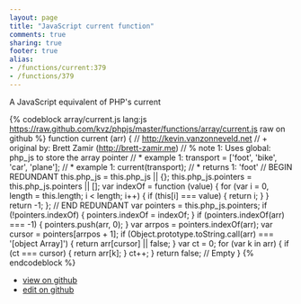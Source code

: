 ```yaml
---
layout: page
title: "JavaScript current function"
comments: true
sharing: true
footer: true
alias:
- /functions/current:379
- /functions/379
---
```

A JavaScript equivalent of PHP's current

{% codeblock array/current.js lang:js https://raw.github.com/kvz/phpjs/master/functions/array/current.js raw on github %}
function current (arr) {
    // http://kevin.vanzonneveld.net
    // +   original by: Brett Zamir (http://brett-zamir.me)
    // %        note 1: Uses global: php_js to store the array pointer
    // *     example 1: transport = ['foot', 'bike', 'car', 'plane'];
    // *     example 1: current(transport); 
    // *     returns 1: 'foot'
    // BEGIN REDUNDANT
    this.php_js = this.php_js || {};
    this.php_js.pointers = this.php_js.pointers || [];
    var indexOf = function (value) {
        for (var i = 0, length = this.length; i < length; i++) {
            if (this[i] === value) {
                return i;
            }
        }
        return -1;
    };
    // END REDUNDANT
    var pointers = this.php_js.pointers;
    if (!pointers.indexOf) {
        pointers.indexOf = indexOf;
    }
    if (pointers.indexOf(arr) === -1) {
        pointers.push(arr, 0);
    }
    var arrpos = pointers.indexOf(arr);
    var cursor = pointers[arrpos + 1];
    if (Object.prototype.toString.call(arr) === '[object Array]') {
        return arr[cursor] || false;
    }
    var ct = 0;
    for (var k in arr) {
        if (ct === cursor) {
            return arr[k];
        }
        ct++;
    }
    return false; // Empty
}
{% endcodeblock %}

 - [view on github](https://github.com/kvz/phpjs/blob/master/functions/array/current.js)
 - [edit on github](https://github.com/kvz/phpjs/edit/master/functions/array/current.js)
